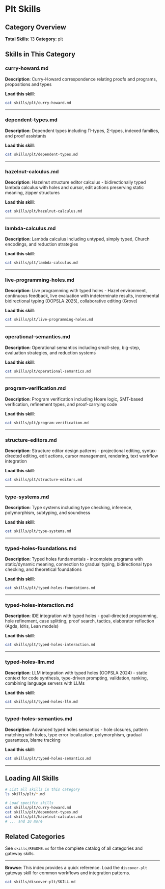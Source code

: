 # Plt Skills

## Category Overview

**Total Skills**: 13
**Category**: plt

## Skills in This Category

### curry-howard.md
**Description**: Curry-Howard correspondence relating proofs and programs, propositions and types

**Load this skill**:
```bash
cat skills/plt/curry-howard.md
```

---

### dependent-types.md
**Description**: Dependent types including Π-types, Σ-types, indexed families, and proof assistants

**Load this skill**:
```bash
cat skills/plt/dependent-types.md
```

---

### hazelnut-calculus.md
**Description**: Hazelnut structure editor calculus - bidirectionally typed lambda calculus with holes and cursor, edit actions preserving static meaning, zipper structures

**Load this skill**:
```bash
cat skills/plt/hazelnut-calculus.md
```

---

### lambda-calculus.md
**Description**: Lambda calculus including untyped, simply typed, Church encodings, and reduction strategies

**Load this skill**:
```bash
cat skills/plt/lambda-calculus.md
```

---

### live-programming-holes.md
**Description**: Live programming with typed holes - Hazel environment, continuous feedback, live evaluation with indeterminate results, incremental bidirectional typing (OOPSLA 2025), collaborative editing (Grove)

**Load this skill**:
```bash
cat skills/plt/live-programming-holes.md
```

---

### operational-semantics.md
**Description**: Operational semantics including small-step, big-step, evaluation strategies, and reduction systems

**Load this skill**:
```bash
cat skills/plt/operational-semantics.md
```

---

### program-verification.md
**Description**: Program verification including Hoare logic, SMT-based verification, refinement types, and proof-carrying code

**Load this skill**:
```bash
cat skills/plt/program-verification.md
```

---

### structure-editors.md
**Description**: Structure editor design patterns - projectional editing, syntax-directed editing, edit actions, cursor management, rendering, text workflow integration

**Load this skill**:
```bash
cat skills/plt/structure-editors.md
```

---

### type-systems.md
**Description**: Type systems including type checking, inference, polymorphism, subtyping, and soundness

**Load this skill**:
```bash
cat skills/plt/type-systems.md
```

---

### typed-holes-foundations.md
**Description**: Typed holes fundamentals - incomplete programs with static/dynamic meaning, connection to gradual typing, bidirectional type checking, and theoretical foundations

**Load this skill**:
```bash
cat skills/plt/typed-holes-foundations.md
```

---

### typed-holes-interaction.md
**Description**: IDE integration with typed holes - goal-directed programming, hole refinement, case splitting, proof search, tactics, elaborator reflection (Agda, Idris, Lean models)

**Load this skill**:
```bash
cat skills/plt/typed-holes-interaction.md
```

---

### typed-holes-llm.md
**Description**: LLM integration with typed holes (OOPSLA 2024) - static context for code synthesis, type-driven prompting, validation, ranking, combining language servers with LLMs

**Load this skill**:
```bash
cat skills/plt/typed-holes-llm.md
```

---

### typed-holes-semantics.md
**Description**: Advanced typed holes semantics - hole closures, pattern matching with holes, type error localization, polymorphism, gradual guarantees, blame tracking

**Load this skill**:
```bash
cat skills/plt/typed-holes-semantics.md
```

---

## Loading All Skills

```bash
# List all skills in this category
ls skills/plt/*.md

# Load specific skills
cat skills/plt/curry-howard.md
cat skills/plt/dependent-types.md
cat skills/plt/hazelnut-calculus.md
# ... and 10 more
```

## Related Categories

See `skills/README.md` for the complete catalog of all categories and gateway skills.

---

**Browse**: This index provides a quick reference. Load the `discover-plt` gateway skill for common workflows and integration patterns.

```bash
cat skills/discover-plt/SKILL.md
```

